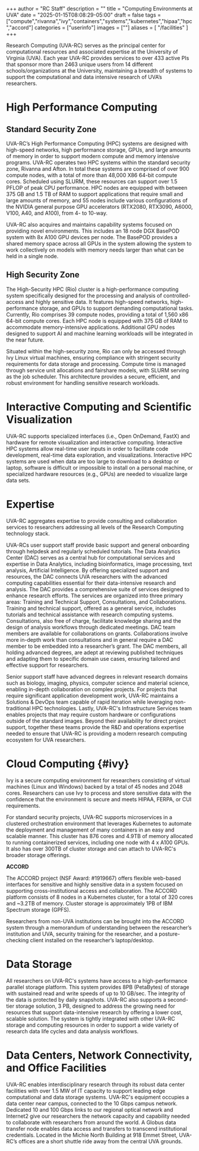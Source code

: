 +++
author = "RC Staff"
description = ""
title = "Computing Environments at UVA"
date = "2025-01-15T08:08:29-05:00"
draft = false
tags = ["compute","rivanna","ivy","containers","systems","kubernetes","hipaa","hpc","accord"]
categories = ["userinfo"]
images = [""]
aliases = [ "/facilities" ]
+++

Research Computing (UVA-RC) serves as the principal center for computational resources and associated expertise at the University of Virginia (UVA). Each year UVA-RC provides services to over 433 active PIs that sponsor more than 2463 unique users from 14 different schools/organizations at the University, maintaining a breadth of systems to support the computational and data intensive research of UVA’s researchers.

# High Performance Computing 

## Standard Security Zone

UVA-RC’s High Performance Computing (HPC) systems are designed with high-speed networks, high performance storage, GPUs, and large amounts of memory in order to support modern compute and memory intensive programs. UVA-RC operates two HPC systems within the standard security zone, Rivanna and Afton. In total these systems are comprised of over 900 compute nodes, with a total of more than 48,000 X86 64-bit compute cores. Scheduled using SLURM, these resources can support over 1.5 PFLOP of peak CPU performance. HPC nodes are equipped with between 375 GB and 1.5 TB of RAM to support applications that require small and large amounts of memory, and 55 nodes include various configurations of the NVIDIA general purpose GPU accelerators (RTX2080, RTX3090, A6000, V100, A40, and A100), from 4- to 10-way.

UVA-RC also acquires and maintains capability systems focused on providing novel environments. This includes an 18 node DGX BasePOD system with 8x A100 GPU devices per node. The BasePOD provides a shared memory space across all GPUs in the system allowing the system to work collectively on models with memory needs larger than what can be held in a single node.

## High Security Zone

The High-Security HPC (Rio) cluster is a high-performance computing system specifically designed for the processing and analysis of controlled-access and highly sensitive data. It features high-speed networks, high-performance storage, and GPUs to support demanding computational tasks. Currently, Rio comprises 39 compute nodes, providing a total of 1,560 x86 64-bit compute cores. Each HPC node is equipped with 375 GB of RAM to accommodate memory-intensive applications. Additional GPU nodes designed to support AI and machine learning workloads will be integrated in the near future. 

Situated within the high-security zone, Rio can only be accessed through Ivy Linux virtual machines, ensuring compliance with stringent security requirements for data storage and processing. Compute time is managed through service unit allocations and fairshare models, with SLURM serving as the job scheduler. This architecture provides a secure, efficient, and robust environment for handling sensitive research workloads.

# Interactive Computing and Scientific Visualization 

UVA-RC supports specialized interfaces (i.e., Open OnDemand, FastX) and hardware for remote visualization and interactive computing. Interactive HPC systems allow real-time user inputs in order to facilitate code development, real-time data exploration, and visualizations. Interactive HPC systems are used when data are too large to download to a desktop or laptop, software is difficult or impossible to install on a personal machine, or specialized hardware resources (e.g., GPUs) are needed to visualize large data sets.

# Expertise 

UVA-RC aggregates expertise to provide consulting and collaboration services to researchers addressing all levels of the Research Computing technology stack.

UVA-RCs user support staff provide basic support and general onboarding through helpdesk and regularly scheduled tutorials. The Data Analytics Center (DAC) serves as a central hub for computational services and expertise in Data Analytics, including bioinformatics, image processing, text analysis, Artificial Intelligence. By offering specialized support and resources, the DAC connects UVA researchers with the advanced computing capabilities essential for their data-intensive research and analysis. The DAC provides a comprehensive suite of services designed to enhance research efforts. The services are organized into three primary areas: Training and Technical Support, Consultations, and Collaborations. Training and technical support, offered as a general service, includes tutorials and technical assistance with research computing systems. Consultations, also free of charge, facilitate knowledge sharing and the design of analysis workflows through dedicated meetings. DAC team members are available for collaborations on grants. Collaborations involve more in-depth work than consultations and in general require a DAC member to be embedded into a researcher’s grant. The DAC members, all holding advanced degrees, are adept at reviewing published techniques and adapting them to specific domain use cases, ensuring tailored and effective support for researchers.

Senior support staff have advanced degrees in relevant research domains such as biology, imaging, physics, computer science and material science, enabling in-depth collaboration on complex projects. For projects that require significant application development work, UVA-RC maintains a Solutions & DevOps team capable of rapid iteration while leveraging non-traditional HPC technologies. Lastly, UVA-RC's Infrastructure Services team enables projects that may require custom hardware or configurations outside of the standard images. Beyond their availability for direct project support, together these teams provide the R&D and operations expertise needed to ensure that UVA-RC is providing a modern research computing ecosystem for UVA researchers.

# Cloud Computing {#ivy}

Ivy is a secure computing environment for researchers consisting of virtual machines (Linux and Windows) backed by a total of 45 nodes and 2048 cores. Researchers can use Ivy to process and store sensitive data with the confidence that the environment is secure and meets HIPAA, FERPA, or CUI requirements.

For standard security projects, UVA-RC supports microservices in a clustered orchestration environment that leverages Kubernetes to automate the deployment and management of many containers in an easy and scalable manner. This cluster has 876 cores and 4.9TB of memory allocated to running containerized services, including one node with 4 x A100 GPUs. It also has over 300TB of cluster storage and can attach to UVA-RC's broader storage offerings. 

**ACCORD**

The ACCORD project (NSF Award: #1919667) offers flexible web-based interfaces for sensitive and highly sensitive data in a system focused on supporting cross-institutional access and collaboration. The ACCORD platform consists of 8 nodes in a Kubernetes cluster, for a total of 320 cores and ~3.2TB of memory. Cluster storage is approximately 1PB of IBM Spectrum storage (GPFS).

Researchers from non-UVA institutions can be brought into the ACCORD system through a memorandum of understanding between the researcher’s institution and UVA, security training for the researcher, and a posture-checking client installed on the researcher’s laptop/desktop. 

# Data Storage 

All researchers on UVA-RC's systems have access to a high-performance parallel storage platform. This system provides 8PB (PetaBytes) of storage with sustained read and write speeds of up to 10 GB/sec. The integrity of the data is protected by daily snapshots. UVA-RC also supports a second-tier storage solution, 3 PB, designed to address the growing need for resources that support data-intensive research by offering a lower cost, scalable solution. The system is tightly integrated with other UVA-RC storage and computing resources in order to support a wide variety of research data life cycles and data analysis workflows. 

# Data Centers, Network Connectivity, and Office Facilities 

UVA-RC enables interdisciplinary research through its robust data center facilities with over 1.5 MW of IT capacity to support leading edge computational and data storage systems. UVA-RC's equipment occupies a data center near campus, connected to the 10 Gbps campus network. Dedicated 10 and 100 Gbps links to our regional optical network and Internet2 give our researchers the network capacity and capability needed to collaborate with researchers from around the world. A Globus data transfer node enables data access and transfers to transcend institutional credentials. Located in the Michie North Building at 918 Emmet Street, UVA-RC’s offices are a short shuttle ride away from the central UVA grounds.

